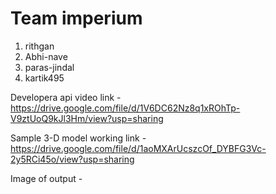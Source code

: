 # Team imperium
1. rithgan
2. Abhi-nave
3. paras-jindal
4. kartik495


Developera api video link - https://drive.google.com/file/d/1V6DC62Nz8q1xROhTp-V9ztUoQ9kJl3Hm/view?usp=sharing

Sample 3-D model working link - https://drive.google.com/file/d/1aoMXArUcszcOf_DYBFG3Vc-2y5RCi45o/view?usp=sharing

Image of output - 
